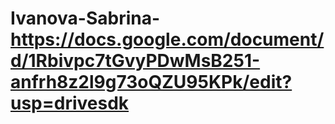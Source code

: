 # Ivanova-Sabrina-https://docs.google.com/document/d/1Rbivpc7tGvyPDwMsB251-anfrh8z2l9g73oQZU95KPk/edit?usp=drivesdk
